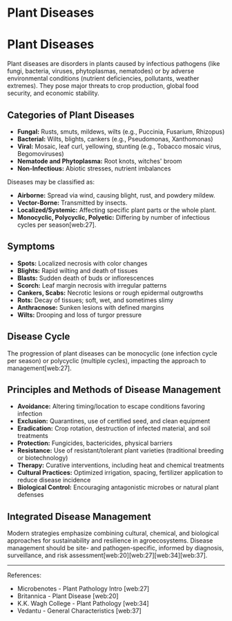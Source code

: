 # Plant Diseases

# Plant Diseases

Plant diseases are disorders in plants caused by infectious pathogens (like fungi, bacteria, viruses, phytoplasmas, nematodes) or by adverse environmental conditions (nutrient deficiencies, pollutants, weather extremes). They pose major threats to crop production, global food security, and economic stability.

## Categories of Plant Diseases

- **Fungal:** Rusts, smuts, mildews, wilts (e.g., Puccinia, Fusarium, Rhizopus)
- **Bacterial:** Wilts, blights, cankers (e.g., Pseudomonas, Xanthomonas)
- **Viral:** Mosaic, leaf curl, yellowing, stunting (e.g., Tobacco mosaic virus, Begomoviruses)
- **Nematode and Phytoplasma:** Root knots, witches' broom
- **Non-Infectious:** Abiotic stresses, nutrient imbalances

Diseases may be classified as:
- **Airborne:** Spread via wind, causing blight, rust, and powdery mildew.
- **Vector-Borne:** Transmitted by insects.
- **Localized/Systemic:** Affecting specific plant parts or the whole plant.
- **Monocyclic, Polycyclic, Polyetic:** Differing by number of infectious cycles per season[web:27].

## Symptoms

- **Spots:** Localized necrosis with color changes
- **Blights:** Rapid wilting and death of tissues
- **Blasts:** Sudden death of buds or inflorescences
- **Scorch:** Leaf margin necrosis with irregular patterns
- **Cankers, Scabs:** Necrotic lesions or rough epidermal outgrowths
- **Rots:** Decay of tissues; soft, wet, and sometimes slimy
- **Anthracnose:** Sunken lesions with defined margins
- **Wilts:** Drooping and loss of turgor pressure

## Disease Cycle

The progression of plant diseases can be monocyclic (one infection cycle per season) or polycyclic (multiple cycles), impacting the approach to management[web:27].

## Principles and Methods of Disease Management

- **Avoidance:** Altering timing/location to escape conditions favoring infection
- **Exclusion:** Quarantines, use of certified seed, and clean equipment
- **Eradication:** Crop rotation, destruction of infected material, and soil treatments
- **Protection:** Fungicides, bactericides, physical barriers
- **Resistance:** Use of resistant/tolerant plant varieties (traditional breeding or biotechnology)
- **Therapy:** Curative interventions, including heat and chemical treatments
- **Cultural Practices:** Optimized irrigation, spacing, fertilizer application to reduce disease incidence
- **Biological Control:** Encouraging antagonistic microbes or natural plant defenses

## Integrated Disease Management

Modern strategies emphasize combining cultural, chemical, and biological approaches for sustainability and resilience in agroecosystems. Disease management should be site- and pathogen-specific, informed by diagnosis, surveillance, and risk assessment[web:20][web:27][web:34][web:37].

---

References:  
- Microbenotes - Plant Pathology Intro [web:27]  
- Britannica - Plant Disease [web:20]  
- K.K. Wagh College - Plant Pathology [web:34]  
- Vedantu - General Characteristics [web:37]


